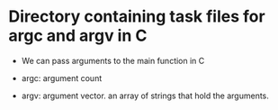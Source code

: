 # Directory containing task files for argc and argv in C

- We can pass arguments to the main function in C

- argc: argument count
- argv: argument vector. an array of strings that hold the arguments.
